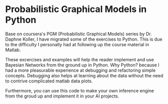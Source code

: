 # Probabilistic Graphical Models in Python

Base on coursera's PGM (Probabilistic Graphical Models) series by Dr. Daphne Koller, I have migrated some of the exercises to Python. This is due to the difficulty I personally had at following up the course material in Matlab.

These excercises and examples will help the reader implement and use Bayesian Networks from the ground up in Python. Why Python? because I had a more pleasurable experience at debugging and refactoring simple concepts. Debugging also helps at learning about the data without the need to contrive complicated matlab data plots.

Furthermore, you can use this code to make your own inference engine from the groud up and implement it in your AI projects.
